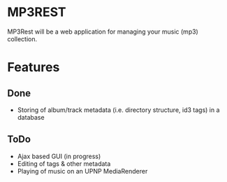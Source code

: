 MP3REST
=======

MP3Rest will be a web application for managing your music (mp3) collection.

Features
========

Done
----

* Storing of album/track metadata (i.e. directory structure, id3 tags) in a database


ToDo
----

* Ajax based GUI (in progress)
* Editing of tags & other metadata
* Playing of music on an UPNP MediaRenderer 


